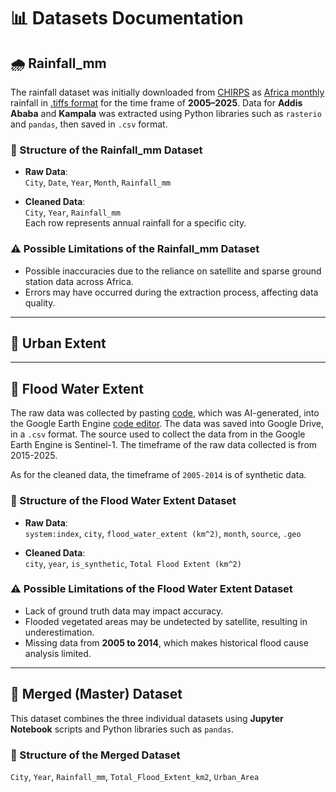 # 📊 Datasets Documentation

## 🌧️ Rainfall_mm

The rainfall dataset was initially downloaded from
[CHIRPS](https://data.chc.ucsb.edu/products/CHIRPS-2.0/) as
[Africa monthly](https://data.chc.ucsb.edu/products/CHIRPS-2.0/africa_monthly/)
rainfall in [.tiffs format](https://data.chc.ucsb.edu/products/CHIRPS-2.0/africa_monthly/tifs/)
 for the time frame of **2005–2025**.
Data for **Addis Ababa** and **Kampala** was extracted using Python
libraries such as `rasterio` and `pandas`, then saved in `.csv` format.

### 📁 Structure of the Rainfall_mm Dataset

- **Raw Data**:  
  `City`, `Date`, `Year`, `Month`, `Rainfall_mm`

- **Cleaned Data**:  
  `City`, `Year`, `Rainfall_mm`  
  Each row represents annual rainfall for a specific city.

### ⚠️ Possible Limitations of the Rainfall_mm Dataset

- Possible inaccuracies due to the reliance on satellite and sparse ground
  station data across Africa.
- Errors may have occurred during the extraction process, affecting data quality.

---

## 🌆 Urban Extent

---

## 🌊 Flood Water Extent

The raw data was collected by pasting [code](https://code.earthengine.google.com/3dae86a50830daf2b0854acddd21d95b?noload=1),
which was AI-generated, into the Google Earth Engine [code editor](https://code.earthengine.google.com/).
The data was saved into Google Drive, in a `.csv` format. The source used to
collect the data from in the Google Earth Engine is Sentinel-1. The timeframe of
 the raw data collected is from 2015-2025.

As for the cleaned data, the timeframe of `2005-2014` is of synthetic data.

### 📁 Structure of the Flood Water Extent Dataset

- **Raw Data**:  
  `system:index`, `city`, `flood_water_extent (km^2)`, `month`, `source`, `.geo`

- **Cleaned Data**:  
  `city`, `year`, `is_synthetic`, `Total Flood Extent (km^2)`

### ⚠️ Possible Limitations of the Flood Water Extent Dataset

- Lack of ground truth data may impact accuracy.
- Flooded vegetated areas may be undetected by satellite, resulting in underestimation.
- Missing data from **2005 to 2014**, which makes historical flood cause analysis
   limited.

---

## 🧩 Merged (Master) Dataset

This dataset combines the three individual datasets using **Jupyter Notebook**
scripts and Python libraries such as `pandas`.

### 📁 Structure of the Merged Dataset

`City`, `Year`, `Rainfall_mm`, `Total_Flood_Extent_km2`, `Urban_Area`
